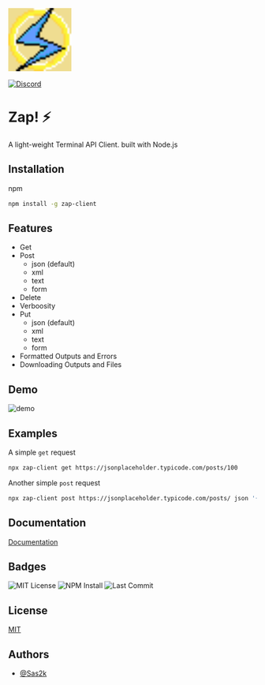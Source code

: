 
<img src="https://github.com/Sas2k/Zap/raw/main/docs/static/img/ZAP!-logo.png" width=128 height=128 />

[![Discord](https://img.shields.io/discord/993166600448520242?color=purple&label=Discord&style=for-the-badge)](https://discord.gg/MB2kR2Hh9Z)
# Zap! ⚡
A light-weight Terminal API Client. built with Node.js

## Installation

npm
```bash
npm install -g zap-client
```

## Features

- Get
- Post
    - json (default)
    - xml
    - text
    - form
- Delete
- Verboosity
- Put
  - json (default)
  - xml
  - text
  - form
- Formatted Outputs and Errors
- Downloading Outputs and Files

## Demo

![demo](https://github.com/Sas2k/Zap/raw/main/Media/demo_2.gif)

## Examples

A simple `get` request
```bash
npx zap-client get https://jsonplaceholder.typicode.com/posts/100
```

Another simple `post` request
```bash
npx zap-client post https://jsonplaceholder.typicode.com/posts/ json '{\"title\":\"Hello\",\"body\":\"World!\"}'
```

## Documentation

[Documentation](https://sas2k.github.io/Zap/docs/build)


## Badges

![MIT License](https://img.shields.io/apm/l/atomic-design-ui.svg?color=blue&style=for-the-badge)
![NPM Install](https://img.shields.io/npm/dw/zap-client?style=for-the-badge)
![Last Commit](https://img.shields.io/github/last-commit/sas2k/Zap?color=blue&style=for-the-badge)
## License

[MIT](https://choosealicense.com/licenses/mit/)

## Authors

- [@Sas2k](https://www.github.com/sas2k)


